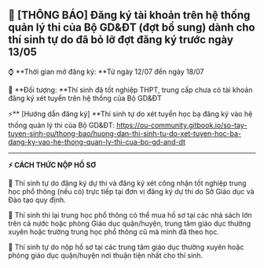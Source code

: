 ## 📢 [THÔNG BÁO] Đăng ký tài khoản trên hệ thống quản lý thi của Bộ GD&ĐT (đợt bổ sung) dành cho thí sinh tự do đã bỏ lỡ đợt đăng ký trước ngày 13/05

⌚ **Thời gian mở đăng ký: **Từ ngày 12/07 đến ngày 18/07

📌 **Đối tượng: **Thí sinh đã tốt nghiệp THPT, trung cấp chưa có tài khoản đăng ký xét tuyển trên hệ thống của Bộ GD&ĐT

⚡** [Hướng dẫn đăng ký] **Thí sinh tự do xét tuyển học bạ đăng ký vào hệ thống quản lý thi của Bộ GD&ĐT: https://ou-community.gitbook.io/so-tay-tuyen-sinh-ou/thong-bao/huong-dan-thi-sinh-tu-do-xet-tuyen-hoc-ba-dang-ky-vao-he-thong-quan-ly-thi-cua-bo-gd-and-dt

----------
**⚡ CÁCH THỨC NỘP HỒ SƠ**

📌 Thí sinh tự do đăng ký dự thi và đăng ký xét công nhận tốt nghiệp trung học phổ thông (nếu có) trực tiếp tại đơn vị đăng ký dự thi do Sở Giáo dục và Đào tạo quy định.

📌 Thí sinh thi lại trung học phổ thông có thể mua hồ sơ tại các nhà sách lớn trên cả nước hoặc phòng Giáo dục quận/huyện, trung tâm giáo dục thường xuyên hoặc trường trung học phổ thông cũ mà mình đã theo học.

📌 Thí sinh tự do nộp hồ sơ tại các trung tâm giáo dục thường xuyên hoặc phòng giáo dục quận/huyện nơi thuận tiện nhất cho thí sinh.